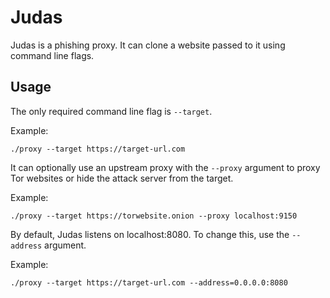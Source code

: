Judas
=====
Judas is a phishing proxy.
It can clone a website passed to it using command line flags.

Usage
-----
The only required command line flag is ```--target```.

Example:
```
./proxy --target https://target-url.com
```

It can optionally use an upstream proxy with the ```--proxy``` argument to proxy Tor websites or hide the attack server from the target.

Example:
```
./proxy --target https://torwebsite.onion --proxy localhost:9150
```

By default, Judas listens on localhost:8080.
To change this, use the ```--address``` argument.

Example:
```
./proxy --target https://target-url.com --address=0.0.0.0:8080
```